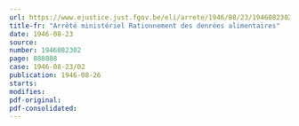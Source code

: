 ```yaml
---
url: https://www.ejustice.just.fgov.be/eli/arrete/1946/08/23/1946082302/justel
title-fr: "Arrêté ministériel Rationnement des denrées alimentaires"
date: 1946-08-23
source:
number: 1946082302
page: 888888
case: 1946-08-23/02
publication: 1946-08-26
starts:
modifies:
pdf-original:
pdf-consolidated:
---
```


